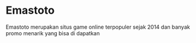 # Emastoto
Emastoto merupakan situs game online terpopuler sejak 2014 dan banyak promo menarik yang bisa di dapatkan
